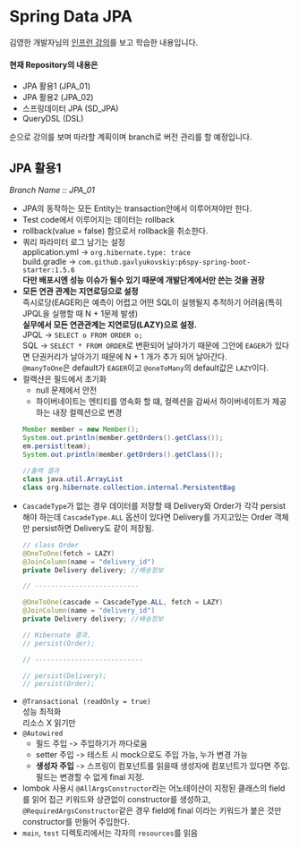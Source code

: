 # Spring Data JPA

김영한 개발자님의 [인프런 강의](https://www.inflearn.com/course/%EC%8A%A4%ED%94%84%EB%A7%81%EB%B6%80%ED%8A%B8-JPA-%ED%99%9C%EC%9A%A9-1)를 보고 학습한 내용입니다.

#### 현재 Repository의 내용은
- JPA 활용1 (JPA_01)
- JPA 활용2 (JPA_02)
- 스프링데이터 JPA (SD_JPA)
- QueryDSL (DSL)

순으로 강의를 보며 따라할 계획이며 branch로 버전 관리를 할 예정입니다.

## JPA 활용1 
*Branch Name :: JPA_01*

- JPA의 동작하는 모든 Entity는 transaction안에서 이루어져야만 한다.
- Test code에서 이루어지는 데이터는 rollback
- rollback(value = false) 함으로서 rollback을 취소한다.
- 쿼리 파라미터 로그 남기는 설정  
  application.yml -> ```org.hibernate.type: trace```  
  build.gradle -> ```com.github.gavlyukovskiy:p6spy-spring-boot-starter:1.5.6```  
  **다만 배포시엔 성능 이슈가 될수 있기 때문에 개발단계에서만 쓴는 것을 권장**
- **모든 연관 관계는 지연로딩으로 설정**  
  즉시로당(EAGER)은 예측이 어렵고 어떤 SQL이 실행될지 추적하기 어려움(특히 JPQL을 실행할 때 N + 1문제 발생)  
  **실무에서 모든 연관관계는 지연로딩(LAZY)으로 설정.**  
  JPQL -> ```SELECT o FROM ORDER o;```   
  SQL  -> ```SELECT * FROM ORDER```로 변환되어 날아가기 때문에 그안에 `EAGER`가 있다면 단권커리가 날아가기 때문에 N + 1 개가 추가 되어 날아간다.  
  `@manyToOne`은 default가 `EAGER`이고 `@oneToMany`의 default값은 `LAZY`이다. 
- 컬랙샨은 필드에서 초기화  
  - null 문제에서 안전
  - 하이버네이트는 엔티티를 영속화 할 떄, 컬렉션을 감싸서 하이버네이트가 제공하는 내장 컬렉션으로 변경 
  ```java
  Member member = new Member();
  System.out.println(member.getOrders().getClass());
  em.persist(team);
  System.out.println(member.getOrders().getClass());
    
  //출력 결과
  class java.util.ArrayList
  class org.hibernate.collection.internal.PersistentBag
  ```
- `CascadeType`가 없는 경우 데이터를 저장할 때 Delivery와 Order가 각각 persist 해야 하는데 `CascadeType.ALL` 옵션이 있다면 Delivery를 가지고있는 Order 객체만 persist하면 Delivery도 같이 저장됨.    
  ```java
  // class Order
  @OneToOne(fetch = LAZY)
  @JoinColumn(name = "delivery_id")
  private Delivery delivery; //배송정보

  // --------------------------
  
  @OneToOne(cascade = CascadeType.ALL, fetch = LAZY)
  @JoinColumn(name = "delivery_id")
  private Delivery delivery; //배송정보
  
  // Hibernate 결과.
  // persist(Order);
  
  // ---------------------------
  
  // persist(Delivery);
  // persist(Order);
  ```
- `@Transactional (readOnly = true)`  
  성능 최적화  
  리소스 X 읽기만 
- `@Autowired`
  - 필드 주입 -> 주입하기가 까다로움
  - setter 주입 -> 테스트 시 mock으로도 주입 가능, 누가 변경 가능
  - **생성자 주입** -> 스프링이 컴포넌트를 읽을때 생성자에 컴포넌트가 있다면 주입. 필드는 변경할 수 없게 final 지정. 
- lombok 사용시 `@AllArgsConstructor`라는 어노테이샨이 지정된 클래스의 field를 읽어 접근 키워드와 상관없이 constructor를 생성하고, `@RequiredArgsConstructor`같은 경우 field에 final 이라는 키워드가 붙은 것만 constructor를 만들어 주입한다. 
- `main`, `test` 디렉토리에서는 각자의 `resources`를 읽음
